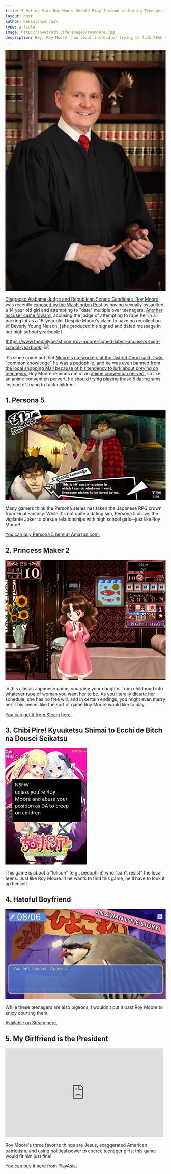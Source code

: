 ```yaml
---
title: 5 Dating Sims Roy Moore Should Play Instead of Dating Teenagers
layout: post
author: Resistance Jack
type: article
image: http://lovetruth.life/images/roymoore.jpg
description: Hey, Roy Moore, how about instead of trying to fuck REAL teenagers, you try these popular dating Sims instead.
---
```


![](/images/roymoore.jpg)

[Disgraced Alabama Judge and Republican Senate Candidate, Roy Moore,](https://www.politico.com/story/2017/09/27/roy-moore-outrageous-things-he-said-243207) was recently [exposed by the Washington Post](https://www.washingtonpost.com/investigations/woman-says-roy-moore-initiated-sexual-encounter-when-she-was-14-he-was-32/2017/11/09/1f495878-c293-11e7-afe9-4f60b5a6c4a0_story.html?utm_term=.d892d4c71811) as having sexually assaulted a 14 year old girl and attempting to "date" multiple over teenagers.  [Another accuser came foward,](http://www.cnn.com/2017/11/13/politics/gloria-allred-roy-moore-alabama/index.html) accusing the judge of attempting to rape her in a parking lot as a 16-year old.  Despite Moore's claim to have no recollection of Beverly Young Nelson, [she produced his signed and dated message in her high school yearbook:]

(https://www.thedailybeast.com/roy-moore-signed-latest-accusers-high-school-yearbook) ![](https://img.thedailybeast.com/image/upload/c_crop,d_placeholder_euli9k,h_1440,w_2560,x_0,y_0/dpr_2.0/c_limit,w_740/fl_lossy,q_auto/v1510604014/Screen_Shot_2017-11-13_at_3.12.12_PM_l2znnp) 

It's since come out that [Moore's co-workers at the district Court said it was "common knowledge" he was a pedophile,](https://www.cbsnews.com/news/teresa-jones-says-roy-moore-common-knowledge-dated-teens/) and he was even [banned from the local shopping Mall because of his tendency to lurk about preying on teenagers.](https://www.thedailybeast.com/report-alabama-mall-banned-roy-moore-in-the-80s-for-pursuing-teens) Roy Moore reminds me of an [anime convention pervert](http://ntdaily.com/anime-guns-and-sex-in-kerr-hall/), so like an anime convention pervert, he should trying playing these 5 dating sims instead of trying to fuck children.

## 1. Persona 5

![](/images/Kamoshida.jpg)

Many gamers think the Persona series has taken the Japanese RPG crown from Final Fantasy.  While it's not quite a dating sim, Persona 5 allows the vigilante Joker to pursue relationships with high school girls--just like Roy Moore!

[You can buy Persona 5 here at Amazon.com.](http://amzn.to/2zIkx3O)

## 2. Princess Maker 2

![](/images/roymoore3.jpg)

In this classic Japanese game, you raise your daughter from childhood into whatever type of woman you want her to be.  As you literally dictate her schedule, she has no free will, and in certain endings, you might even marry her.  This seems like the sort of game Roy Moore would like to play.  

[You can get it from Steam here.](http://store.steampowered.com/app/523000/Princess_Maker_2_Refine/)

<script src="//z-na.amazon-adsystem.com/widgets/onejs?MarketPlace=US&adInstanceId=f05bd9c4-3c48-44da-9e82-aa59f51fb162"></script>

## 3. 	Chibi Pire! Kyuuketsu Shimai to Ecchi de Bitch na Dousei Seikatsu

![](/images/roymoore2.jpg)

This game is about a "lolicon" (e.g., pedophile) who "can't resist" the local teens.  Just like Roy Moore.  If he wants to find this game, he'll have to look it up himself.

## 4. Hatoful Boyfriend

![](/images/roymoore4.jpg)

While these teenagers are also pigeons, I wouldn't put it past Roy Moore to enjoy courting them.

[Available on Steam here.](http://store.steampowered.com/app/310080/Hatoful_Boyfriend/)

## 5. My Girlfriend is the President

<iframe width="496" height="279" src="https://www.youtube.com/embed/wYIaeEnUMmo" frameborder="0" allowfullscreen></iframe>

Roy Moore's three favorite things are Jesus, exaggerated American patriotism, and using political power to coerce teenager girls; this game would fit him just fine!

[You can buy it here from PlayAsia.](https://www.play-asia.com/my-girlfriend-is-the-president-dvd-rom/13/7044js?tagid=969338)
